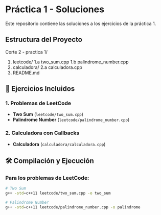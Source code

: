 # Práctica 1 - Soluciones

Este repositorio contiene las soluciones a los ejercicios de la práctica 1.

## Estructura del Proyecto

Corte 2 - practica 1/
1. leetcode/
1.a two_sum.cpp
1.b palindrome_number.cpp
2. calculadora/
2.a calculadora.cpp
3. README.md


## 🧮 Ejercicios Incluidos

### 1. Problemas de LeetCode
- **Two Sum** (`leetcode/two_sum.cpp`)
- **Palindrome Number** (`leetcode/palindrome_number.cpp`)

### 2. Calculadora con Callbacks
- **Calculadora** (`calculadora/calculadora.cpp`)

## 🛠️ Compilación y Ejecución

### Para los problemas de LeetCode:
```bash
# Two Sum
g++ -std=c++11 leetcode/two_sum.cpp -o two_sum

# Palindrome Number
g++ -std=c++11 leetcode/palindrome_number.cpp -o palindrome
